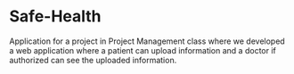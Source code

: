# Safe-Health
Application for a project in Project Management class where we developed a web application where a patient can upload information and a doctor if authorized can see the uploaded information.
